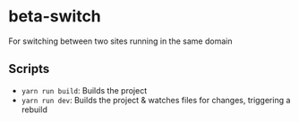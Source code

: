 # beta-switch
For switching between two sites running in the same domain


## Scripts

- `yarn run build`: Builds the project
- `yarn run dev`: Builds the project & watches files for changes, triggering a rebuild
